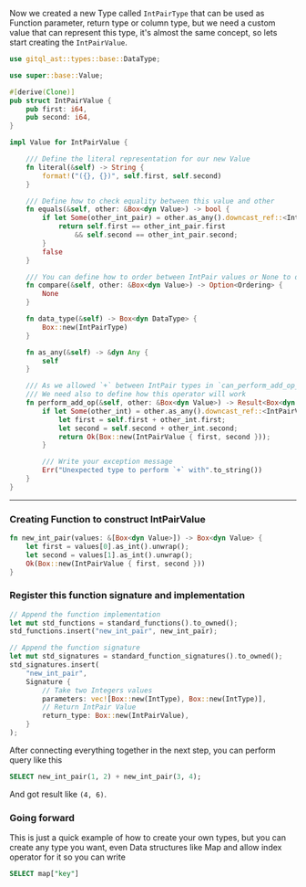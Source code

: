 Now we created a new Type called `IntPairType` that can be used as Function parameter, return type or column type, but we need a custom value that can represent this type, it's almost the same concept, so lets start creating the `IntPairValue`.

```rust linenums="1"
use gitql_ast::types::base::DataType;

use super::base::Value;

#[derive(Clone)]
pub struct IntPairValue {
    pub first: i64,
    pub second: i64,
}

impl Value for IntPairValue {

    /// Define the literal representation for our new Value
    fn literal(&self) -> String {
        format!("({}, {})", self.first, self.second)
    }

    /// Define how to check equality between this value and other
    fn equals(&self, other: &Box<dyn Value>) -> bool {
        if let Some(other_int_pair) = other.as_any().downcast_ref::<IntPairValue>() {
            return self.first == other_int_pair.first 
                && self.second == other_int_pair.second;
        }
        false
    }

    /// You can define how to order between IntPair values or None to disable ordering
    fn compare(&self, other: &Box<dyn Value>) -> Option<Ordering> {
        None
    }

    fn data_type(&self) -> Box<dyn DataType> {
        Box::new(IntPairType)
    }

    fn as_any(&self) -> &dyn Any {
        self
    }

    /// As we allowed `+` between IntPair types in `can_perform_add_op_with` 
    /// We need also to define how this operator will work
    fn perform_add_op(&self, other: &Box<dyn Value>) -> Result<Box<dyn Value>, String> {
        if let Some(other_int) = other.as_any().downcast_ref::<IntPairValue>() {
            let first = self.first + other_int.first;
            let second = self.second + other_int.second;
            return Ok(Box::new(IntPairValue { first, second }));
        }

        /// Write your exception message
        Err("Unexpected type to perform `+` with".to_string())
    }
}
```

---

### Creating Function to construct IntPairValue

```rust linenums="1"
fn new_int_pair(values: &[Box<dyn Value>]) -> Box<dyn Value> {
    let first = values[0].as_int().unwrap();
    let second = values[1].as_int().unwrap();
    Ok(Box::new(IntPairValue { first, second }))
}
```

### Register this function signature and implementation

```rust linenums="1"
// Append the function implementation
let mut std_functions = standard_functions().to_owned();
std_functions.insert("new_int_pair", new_int_pair);

// Append the function signature
let mut std_signatures = standard_function_signatures().to_owned();
std_signatures.insert(
    "new_int_pair",
    Signature {
        // Take two Integers values
        parameters: vec![Box::new(IntType), Box::new(IntType)],
        // Return IntPair Value
        return_type: Box::new(IntPairValue),
    }
);
```

After connecting everything together in the next step, you can perform query like this

```sql
SELECT new_int_pair(1, 2) + new_int_pair(3, 4);
```

And got result like `(4, 6)`.

### Going forward

This is just a quick example of how to create your own types, but you can create any type you want, even Data structures like Map and allow
index operator for it so you can write 

```sql
SELECT map["key"]
```